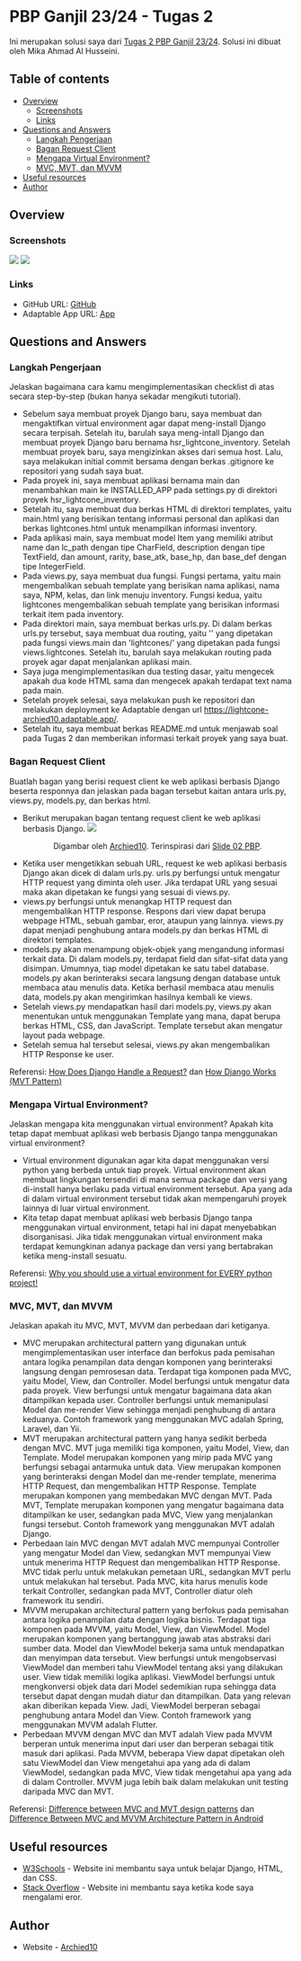 # PBP Ganjil 23/24 - Tugas 2

Ini merupakan solusi saya dari [Tugas 2 PBP Ganjil 23/24](https://pbp-fasilkom-ui.github.io/ganjil-2024/assignments/individual/assignment-2). Solusi ini dibuat oleh Mika Ahmad Al Husseini.

## Table of contents

- [Overview](#overview)
  - [Screenshots](#screenshots)
  - [Links](#links)
- [Questions and Answers](#questions-and-answers)
  - [Langkah Pengerjaan](#langkah-pengerjaan)
  - [Bagan Request Client](#bagan-request-client)
  - [Mengapa Virtual Environment?](#mengapa-virtual-environment)
  - [MVC, MVT, dan MVVM](#mvc-mvt-dan-mvvm)
- [Useful resources](#useful-resources)
- [Author](#author)

## Overview

### Screenshots

![](./images/Light-Cone-Inventory.png)
![](./images/app-screenshot.png)

### Links

- GitHub URL: [GitHub](https://github.com/Archied10/hsr-lightcone-inventory)
- Adaptable App URL: [App](https://lightcone-archied10.adaptable.app/)

## Questions and Answers

### Langkah Pengerjaan
Jelaskan bagaimana cara kamu mengimplementasikan checklist di atas secara step-by-step (bukan hanya sekadar mengikuti tutorial).
- Sebelum saya membuat proyek Django baru, saya membuat dan mengaktifkan virtual environment agar dapat meng-install Django secara terpisah. Setelah itu, barulah saya meng-intall Django dan membuat proyek Django baru bernama hsr_lightcone_inventory. Setelah membuat proyek baru, saya mengizinkan akses dari semua host. Lalu, saya melakukan initial commit bersama dengan berkas .gitignore ke repositori yang sudah saya buat.
- Pada proyek ini, saya membuat aplikasi bernama main dan menambahkan main ke INSTALLED_APP pada settings.py di direktori proyek hsr_lightcone_inventory.
- Setelah itu, saya membuat dua berkas HTML di direktori templates, yaitu main.html yang berisikan tentang informasi personal dan aplikasi dan berkas lightcones.html untuk menampilkan informasi inventory.
- Pada aplikasi main, saya membuat model Item yang memiliki atribut name dan lc_path dengan tipe CharField, description dengan tipe TextField, dan amount, rarity, base_atk, base_hp, dan base_def dengan tipe IntegerField.
- Pada views.py, saya membuat dua fungsi. Fungsi pertama, yaitu main mengembalikan sebuah template yang berisikan nama aplikasi, nama saya, NPM, kelas, dan link menuju inventory. Fungsi kedua, yaitu lightcones mengembalikan sebuah template yang berisikan informasi terkait item pada inventory.
- Pada direktori main, saya membuat berkas urls.py. Di dalam berkas urls.py tersebut, saya membuat dua routing, yaitu '' yang dipetakan pada fungsi views.main dan 'lightcones/' yang dipetakan pada fungsi views.lightcones. Setelah itu, barulah saya melakukan routing pada proyek agar dapat menjalankan aplikasi main.
- Saya juga mengimplementasikan dua testing dasar, yaitu mengecek apakah dua kode HTML sama dan mengecek apakah terdapat text nama pada main.
- Setelah proyek selesai, saya melakukan push ke repositori dan melakukan deployment ke Adaptable dengan url https://lightcone-archied10.adaptable.app/.
- Setelah itu, saya membuat berkas README.md untuk menjawab soal pada Tugas 2 dan memberikan informasi terkait proyek yang saya buat.

### Bagan Request Client
Buatlah bagan yang berisi request client ke web aplikasi berbasis Django beserta responnya dan jelaskan pada bagan tersebut kaitan antara urls.py, views.py, models.py, dan berkas html.
- Berikut merupakan bagan tentang request client ke web aplikasi berbasis Django.
![](./images/bagan-request.png) <p align="center">Digambar oleh <a href="https://github.com/Archied10">Archied10</a>. Terinspirasi dari <a href="https://scele.cs.ui.ac.id/mod/resource/view.php?id=149768">Slide 02 PBP</a>.</p>
- Ketika user mengetikkan sebuah URL, request ke web aplikasi berbasis Django akan dicek di dalam urls.py. urls.py berfungsi untuk mengatur HTTP request yang diminta oleh user. Jika terdapat URL yang sesuai maka akan dipetakan ke fungsi yang sesuai di views.py. 
- views.py berfungsi untuk menangkap HTTP request dan mengembalikan HTTP response. Respons dari view dapat berupa webpage HTML, sebuah gambar, eror, ataupun yang lainnya. views.py dapat menjadi penghubung antara models.py dan berkas HTML di direktori templates.
- models.py akan menampung objek-objek yang mengandung informasi terkait data. Di dalam models.py, terdapat field dan sifat-sifat data yang disimpan. Umumnya, tiap model dipetakan ke satu tabel database. models.py akan berinteraksi secara langsung dengan database untuk membaca atau menulis data. Ketika berhasil membaca atau menulis data, models.py akan mengirimkan hasilnya kembali ke views.
- Setelah views.py mendapatkan hasil dari models.py, views.py akan menentukan untuk menggunakan Template yang mana, dapat berupa berkas HTML, CSS, dan JavaScript. Template tersebut akan mengatur layout pada webpage. 
- Setelah semua hal tersebut selesai, views.py akan mengembalikan HTTP Response ke user.

Referensi: [How Does Django Handle a Request?](https://pythonistaplanet.com/how-does-django-handle-a-request/#google_vignette) dan [How Django Works (MVT Pattern)](https://youtu.be/cyP4Uw2b2XM?si=iVh3rk5STdBx5Z4z)


### Mengapa Virtual Environment?
Jelaskan mengapa kita menggunakan virtual environment? Apakah kita tetap dapat membuat aplikasi web berbasis Django tanpa menggunakan virtual environment?
- Virtual environment digunakan agar kita dapat menggunakan versi python yang berbeda untuk tiap proyek. Virtual environment akan membuat lingkungan tersendiri di mana semua package dan versi yang di-install hanya berlaku pada virtual environment tersebut. Apa yang ada di dalam virtual environment tersebut tidak akan mempengaruhi proyek lainnya di luar virtual environment.
- Kita tetap dapat membuat aplikasi web berbasis Django tanpa menggunakan virtual environment, tetapi hal ini dapat menyebabkan disorganisasi. Jika tidak menggunakan virtual environment maka terdapat kemungkinan adanya package dan versi yang bertabrakan ketika meng-install sesuatu.

Referensi: [Why you should use a virtual environment for EVERY python project!](https://towardsdatascience.com/why-you-should-use-a-virtual-environment-for-every-python-project-c17dab3b0fd0)

### MVC, MVT, dan MVVM
Jelaskan apakah itu MVC, MVT, MVVM dan perbedaan dari ketiganya.
- MVC merupakan architectural pattern yang digunakan untuk mengimplementasikan user interface dan berfokus pada pemisahan antara logika penampilan data dengan komponen yang berinteraksi langsung dengan pemrosesan data. Terdapat tiga komponen pada MVC, yaitu Model, View, dan Controller. Model berfungsi untuk mengatur data pada proyek. View berfungsi untuk mengatur bagaimana data akan ditampilkan kepada user. Controller berfungsi untuk memanipulasi Model dan me-render View sehingga menjadi penghubung di antara keduanya. Contoh framework yang menggunakan MVC adalah Spring, Laravel, dan Yii.
- MVT merupakan architectural pattern yang hanya sedikit berbeda dengan MVC. MVT juga memiliki tiga komponen, yaitu Model, View, dan Template. Model merupakan komponen yang mirip pada MVC yang berfungsi sebagai antarmuka untuk data. View merupakan komponen yang berinteraksi dengan Model dan me-render template, menerima HTTP Request, dan mengembalikan HTTP Response. Template merupakan komponen yang membedakan MVC dengan MVT. Pada MVT, Template merupakan komponen yang mengatur bagaimana data ditampilkan ke user, sedangkan pada MVC, View yang menjalankan fungsi tersebut. Contoh framework yang menggunakan MVT adalah Django.
- Perbedaan lain MVC dengan MVT adalah MVC mempunyai Controller yang mengatur Model dan View, sedangkan MVT mempunyai View untuk menerima HTTP Request dan mengembalikan HTTP Response. MVC tidak perlu untuk melakukan pemetaan URL, sedangkan MVT perlu untuk melakukan hal tersebut. Pada MVC, kita harus menulis kode terkait Controller, sedangkan pada MVT, Controller diatur oleh framework itu sendiri.
- MVVM merupakan architectural pattern yang berfokus pada pemisahan antara logika penampilan data dengan logika bisnis. Terdapat tiga komponen pada MVVM, yaitu Model, View, dan ViewModel. Model merupakan komponen yang bertanggung jawab atas abstraksi dari sumber data. Model dan ViewModel bekerja sama untuk mendapatkan dan menyimpan data tersebut. View berfungsi untuk mengobservasi ViewModel dan memberi tahu ViewModel tentang aksi yang dilakukan user. View tidak memiliki logika aplikasi. ViewModel berfungsi untuk mengkonversi objek data dari Model sedemikian rupa sehingga data tersebut dapat dengan mudah diatur dan ditampilkan. Data yang relevan akan diberikan kepada View. Jadi, ViewModel berperan sebagai penghubung antara Model dan View. Contoh framework yang menggunakan MVVM adalah Flutter.
- Perbedaan MVVM dengan MVC dan MVT adalah View pada MVVM berperan untuk menerima input dari user dan berperan sebagai titik masuk dari aplikasi. Pada MVVM, beberapa View dapat dipetakan oleh satu ViewModel dan View mengetahui apa yang ada di dalam ViewModel, sedangkan pada MVC, View tidak mengetahui apa yang ada di dalam Controller. MVVM juga lebih baik dalam melakukan unit testing daripada MVC dan MVT.

Referensi: [Difference between MVC and MVT design patterns](https://www.geeksforgeeks.org/difference-between-mvc-and-mvt-design-patterns/) dan [Difference Between MVC and MVVM Architecture Pattern in Android](https://www.geeksforgeeks.org/difference-between-mvc-and-mvvm-architecture-pattern-in-android/)

## Useful resources

- [W3Schools](https://www.w3schools.com) - Website ini membantu saya untuk belajar Django, HTML, dan CSS.
- [Stack Overflow](https://stackoverflow.com/) - Website ini membantu saya ketika kode saya mengalami eror.

## Author

- Website - [Archied10](https://github.com/Archied10)